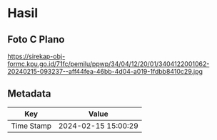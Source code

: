 # Hasil

## Foto C Plano

https://sirekap-obj-formc.kpu.go.id/71fc/pemilu/ppwp/34/04/12/20/01/3404122001062-20240215-093237--aff44fea-46bb-4d04-a019-1fdbb8410c29.jpg


## Metadata

| Key        | Value               |
| ---------- | ------------------- |
| Time Stamp | 2024-02-15 15:00:29 |



